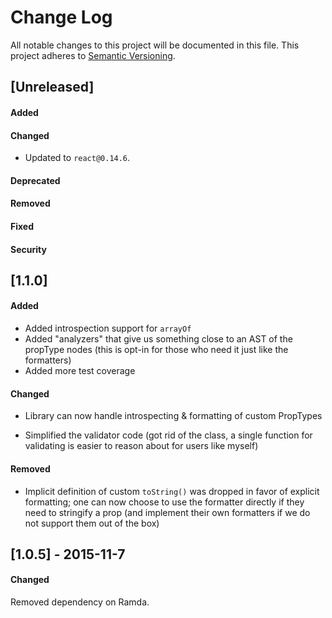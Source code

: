 # Change Log
All notable changes to this project will be documented in this file.
This project adheres to [Semantic Versioning](http://semver.org/).


## [Unreleased]
#### Added
#### Changed
- Updated to `react@0.14.6`.

#### Deprecated
#### Removed
#### Fixed
#### Security


## [1.1.0]
#### Added
- Added introspection support for `arrayOf`
- Added "analyzers" that give us something close to an AST of the
propType nodes (this is opt-in for those who need it just like the
formatters)
- Added more test coverage

#### Changed
- Library can now handle introspecting & formatting of custom
PropTypes

- Simplified the validator code (got rid of the class, a single function
for validating is easier to reason about for users like myself)

#### Removed
- Implicit definition of custom `toString()` was dropped in favor of
explicit formatting; one can now choose to use the formatter directly
if they need to stringify a prop (and implement their own formatters
if we do not support them out of the box)



## [1.0.5] - 2015-11-7
#### Changed
Removed dependency on Ramda.

